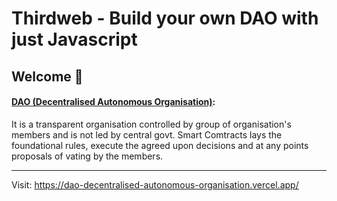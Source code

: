 # **Thirdweb - Build your own DAO with just Javascript**

## **Welcome 👋**

#### <ins>DAO (Decentralised Autonomous Organisation)</ins>: 
It is a transparent organisation controlled by group of organisation's members and is not led by central govt. Smart Comtracts lays the foundational rules, execute the agreed upon decisions and at any points proposals of vating by the members.

-------

 Visit: https://dao-decentralised-autonomous-organisation.vercel.app/
